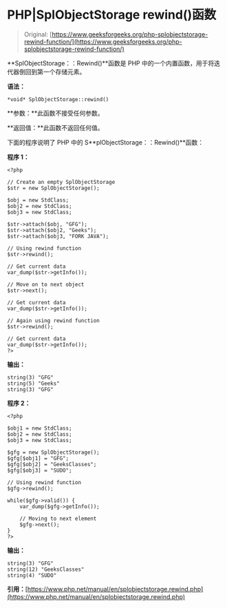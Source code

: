 # PHP|SplObjectStorage rewind()函数

> Original: [https://www.geeksforgeeks.org/php-splobjectstorage-rewind-function/](https://www.geeksforgeeks.org/php-splobjectstorage-rewind-function/)

**SplObjectStorage：：Rewind()**函数是 PHP 中的一个内置函数，用于将迭代器倒回到第一个存储元素。

**语法：**

```
*void* SplObjectStorage::rewind()
```

**参数：**此函数不接受任何参数。

**返回值：**此函数不返回任何值。

下面的程序说明了 PHP 中的 S**plObjectStorage：：Rewind()**函数：

**程序 1：**

```
<?php

// Create an empty SplObjectStorage
$str = new SplObjectStorage();

$obj = new StdClass;
$obj2 = new StdClass;
$obj3 = new StdClass;

$str->attach($obj, "GFG");
$str->attach($obj2, "Geeks");
$str->attach($obj3, "FORK JAVA");

// Using rewind function
$str->rewind();

// Get current data 
var_dump($str->getInfo());

// Move on to next object
$str->next();

// Get current data 
var_dump($str->getInfo());

// Again using rewind function
$str->rewind();

// Get current data 
var_dump($str->getInfo());
?>
```

**输出：**

```
string(3) "GFG"
string(5) "Geeks"
string(3) "GFG"

```

**程序 2：**

```
<?php

$obj1 = new StdClass;
$obj2 = new StdClass;
$obj3 = new StdClass;

$gfg = new SplObjectStorage();
$gfg[$obj1] = "GFG";
$gfg[$obj2] = "GeeksClasses";
$gfg[$obj3] = "SUDO";

// Using rewind function
$gfg->rewind();

while($gfg->valid()) {
    var_dump($gfg->getInfo());

    // Moving to next element
    $gfg->next();
}
?>
```

**输出：**

```
string(3) "GFG"
string(12) "GeeksClasses"
string(4) "SUDO"

```

**引用：**[https://www.php.net/manual/en/splobjectstorage.rewind.php](https://www.php.net/manual/en/splobjectstorage.rewind.php)